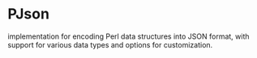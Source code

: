 # PJson
implementation for encoding Perl data structures into JSON format, with support for various data types and options for customization.
